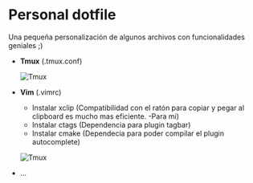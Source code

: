 # Personal dotfile
Una pequeña personalización de algunos archivos con
funcionalidades geniales ;)

- **Tmux** (.tmux.conf)

    ![Tmux](https://cloud.githubusercontent.com/assets/2581366/26532575/8fbac784-43c9-11e7-8950-00ce5360c5fc.png)

- **Vim** (.vimrc)

    - Instalar xclip (Compatibilidad con el ratón para copiar y pegar al
      clipboard es mucho mas eficiente. -Para mi)
    - Instalar ctags (Dependencia para plugin tagbar)
    - Instalar cmake (Dependecia para poder compilar el plugin autocomplete)

  ![Tmux](https://cloud.githubusercontent.com/assets/2581366/26562132/5f4d89e0-4489-11e7-92f4-08468fa73125.png)

- ...
